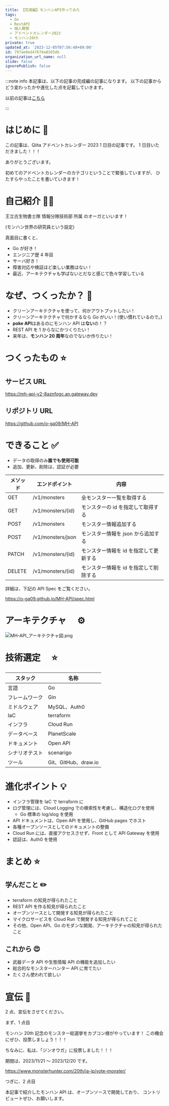 ```yaml
---
title: 【完成編】モンハンAPI作ってみた
tags:
  - Go
  - RestAPI
  - 個人開発
  - アドベントカレンダー2023
  - モンハン20th
private: true
updated_at: '2023-12-05T07:56:48+09:00'
id: 797ae0ed47674a8103db
organization_url_name: null
slide: false
ignorePublish: false
---
```


:::note info
本記事は、以下の記事の完成編の記事になります。
以下の記事からどう変わったかや進化した点を記載していきます。

以前の記事は[こちら](https://zenn.dev/o_ga/articles/53d9e7c2ba7466)

:::

# はじめに 🎉

この記事は、Qiita アドベントカレンダー 2023 1 日目の記事です。
1 日目いただきました！！！

ありがとうございます。

初めてのアドベントカレンダーのカテゴリということで緊張していますが、
ひたすらやったことを書いていきます！

# 自己紹介 👨‍💻

王立古生物書士隊 情報分隊技術部 所属 のオーガといいます！

(モンハン世界の研究員という設定)

真面目に書くと、

- Go が好き！
- エンジニア歴 4 年目
- サーバ好き！
- 障害対応や検証ほど楽しい業務はない！
- 最近、アーキテクチャも学ばないとだなと感じて色々学習している

# なぜ、つくったか？ 🤔

- クリーンアーキテクチャを使って、何かアウトプットしたい！
- クリーンアーキテクチャで何かするなら Go がいい！(使い慣れているので。)
- **poke API**はあるのにモンハン API は**ない**の！？
- REST API を 1 からなにかつくりたい！
- 来年は、**モンハン 20 周年**なのでないか作りたい！

# つくったもの ⭐️

## サービス URL

https://mh-api-v2-8aznfogc.an.gateway.dev

## リポジトリ URL

https://github.com/o-ga09/MH-API

# できること ✅

- データの取得のみ**誰でも使用可能**
- 追加、更新、削除は、認証が必要

| メソッド | エンドポイント    | 内容                                   |
| -------- | ----------------- | -------------------------------------- |
| GET      | /v1/monsters      | 全モンスター一覧を取得する             |
| GET      | /v1/monsters/{id} | モンスターの id を指定して取得する     |
| POST     | /v1/monsters      | モンスター情報追加する                 |
| POST     | /v1/monsters/json | モンスター情報を json から追加する     |
| PATCH    | /v1/monsters/{id} | モンスター情報を id を指定して更新する |
| DELETE   | /v1/monsters/{id} | モンスター情報を id を指定して削除する |

詳細は、下記の API Spec をご覧ください。

https://o-ga09.github.io/MH-API/spec.html

# アーキテクチャ　 ⚙️

![MH-API_アーキテクチャ図.png](https://qiita-image-store.s3.ap-northeast-1.amazonaws.com/0/1312905/ef3a8768-8844-c511-3a78-3b0b78d5da0a.png)

# 技術選定　 ⭐️

| スタック       | 名称                 |
| -------------- | -------------------- |
| 言語           | Go                   |
| フレームワーク | Gin                  |
| ミドルウェア   | MySQL、Auth0         |
| IaC            | terraform            |
| インフラ       | Cloud Run            |
| データベース   | PlanetScale          |
| ドキュメント   | Open API             |
| シナリオテスト | scenarigo            |
| ツール         | Git、GitHub、draw.io |

# 進化ポイント 💡

- インフラ管理を IaC で terraform に
- ログ管理には、Cloud Logging での検索性を考慮し、構造化ログを使用
  - Go 標準の log/slog を使用
- API ドキュメントは、Open API を使用し、GitHub pages でホスト
- 各種オープンソースとしてのドキュメントの整備
- Cloud Run には、直接アクセスさせず、Front として API Gateway を使用
- 認証は、Auth0 を使用

# まとめ ⭐️

## 学んだこと ✏️

- terraform の知見が得られたこと
- REST API を作る知見が得られたこと
- オープンソースとして開発する知見が得られたこと
- マイクロサービスを Cloud Run で開発する知見が得られてこと
- その他、Open API、Go のモダンな開発、アーキテクチャの知見が得られたこと

## これから 😍

- 武器データ API や生態情報 API の機能を追加したい
- 総合的なモンスターハンター API に育てたい
- たくさん使われて欲しい

# 宣伝 🎉

2 点、宣伝をさせてください。

まず、1 点目

モンハン 20th 記念のモンスター総選挙をカプコン様がやっています！
この機会にぜひ、投票しましょう！！！

ちなみに、私は、「ジンオウガ」に投票しました！！！

期間は、2023/11/21 〜 2023/12/20 です。

https://www.monsterhunter.com/20th/ja-jp/vote-monster/

つぎに、2 点目

本記事で紹介したモンハン API は、オープンソースで開発しており、
コントリビュートぜひ、お願いします。
